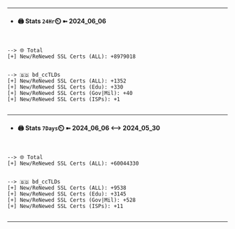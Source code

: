 

---
- #### 🖨️ **Stats** `24Hr`⏲️ ➼ 2024_06_06
```console


--> 🌐 Total
[+] New/ReNewed SSL Certs (ALL): +8979018


--> 🇧🇩 bd_ccTLDs
[+] New/ReNewed SSL Certs (ALL): +1352
[+] New/ReNewed SSL Certs (Edu): +330
[+] New/ReNewed SSL Certs (Gov|Mil): +40
[+] New/ReNewed SSL Certs (ISPs): +1


```

---
- #### 🖨️ **Stats** `7Days`⏲️ ➼ 2024_06_06 <--> 2024_05_30
```console


--> 🌐 Total
[+] New/ReNewed SSL Certs (ALL): +60044330


--> 🇧🇩 bd_ccTLDs
[+] New/ReNewed SSL Certs (ALL): +9538
[+] New/ReNewed SSL Certs (Edu): +3145
[+] New/ReNewed SSL Certs (Gov|Mil): +528
[+] New/ReNewed SSL Certs (ISPs): +11


```

---

